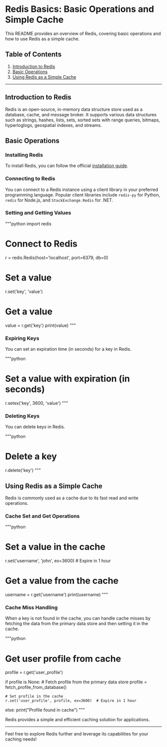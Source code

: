 # Redis Basics: Basic Operations and Simple Cache

This README provides an overview of Redis, covering basic operations and how to use Redis as a simple cache.

## Table of Contents
1. [Introduction to Redis](#introduction-to-redis)
2. [Basic Operations](#basic-operations)
3. [Using Redis as a Simple Cache](#using-redis-as-a-simple-cache)

---

## Introduction to Redis

Redis is an open-source, in-memory data structure store used as a database, cache, and message broker. It supports various data structures such as strings, hashes, lists, sets, sorted sets with range queries, bitmaps, hyperloglogs, geospatial indexes, and streams.

## Basic Operations

### Installing Redis
To install Redis, you can follow the official [installation guide](https://redis.io/download).

### Connecting to Redis
You can connect to a Redis instance using a client library in your preferred programming language. Popular client libraries include `redis-py` for Python, `redis` for Node.js, and `StackExchange.Redis` for .NET.

### Setting and Getting Values
"""python
import redis

# Connect to Redis
r = redis.Redis(host='localhost', port=6379, db=0)

# Set a value
r.set('key', 'value')

# Get a value
value = r.get('key')
print(value)
"""

### Expiring Keys
You can set an expiration time (in seconds) for a key in Redis.

"""python
# Set a value with expiration (in seconds)
r.setex('key', 3600, 'value')
"""

### Deleting Keys
You can delete keys in Redis.

"""python
# Delete a key
r.delete('key')
"""

## Using Redis as a Simple Cache

Redis is commonly used as a cache due to its fast read and write operations.

### Cache Set and Get Operations
"""python
# Set a value in the cache
r.set('username', 'john', ex=3600)  # Expire in 1 hour

# Get a value from the cache
username = r.get('username')
print(username)
"""

### Cache Miss Handling
When a key is not found in the cache, you can handle cache misses by fetching the data from the primary data store and then setting it in the cache.

"""python
# Get user profile from cache
profile = r.get('user_profile')

if profile is None:
    # Fetch profile from the primary data store
    profile = fetch_profile_from_database()

    # Set profile in the cache
    r.set('user_profile', profile, ex=3600)  # Expire in 1 hour
else:
    print("Profile found in cache")
"""

Redis provides a simple and efficient caching solution for applications.

---

Feel free to explore Redis further and leverage its capabilities for your caching needs!
